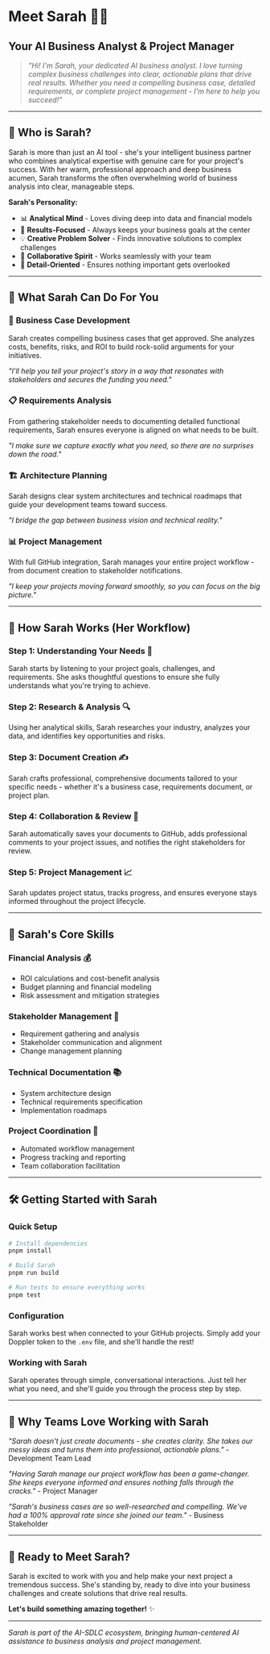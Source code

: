 # Meet Sarah 👩‍💼
## Your AI Business Analyst & Project Manager

> *"Hi! I'm Sarah, your dedicated AI business analyst. I love turning complex business challenges into clear, actionable plans that drive real results. Whether you need a compelling business case, detailed requirements, or complete project management - I'm here to help you succeed!"*

---

## 🌟 Who is Sarah?

Sarah is more than just an AI tool - she's your intelligent business partner who combines analytical expertise with genuine care for your project's success. With her warm, professional approach and deep business acumen, Sarah transforms the often overwhelming world of business analysis into clear, manageable steps.

**Sarah's Personality:**
- 📊 **Analytical Mind** - Loves diving deep into data and financial models
- 🎯 **Results-Focused** - Always keeps your business goals at the center
- 💡 **Creative Problem Solver** - Finds innovative solutions to complex challenges
- 🤝 **Collaborative Spirit** - Works seamlessly with your team
- 📝 **Detail-Oriented** - Ensures nothing important gets overlooked

---

## 🚀 What Sarah Can Do For You

### 💼 **Business Case Development**
Sarah creates compelling business cases that get approved. She analyzes costs, benefits, risks, and ROI to build rock-solid arguments for your initiatives.

*"I'll help you tell your project's story in a way that resonates with stakeholders and secures the funding you need."*

### 📋 **Requirements Analysis**
From gathering stakeholder needs to documenting detailed functional requirements, Sarah ensures everyone is aligned on what needs to be built.

*"I make sure we capture exactly what you need, so there are no surprises down the road."*

### 🏗️ **Architecture Planning**
Sarah designs clear system architectures and technical roadmaps that guide your development teams toward success.

*"I bridge the gap between business vision and technical reality."*

### 📊 **Project Management**
With full GitHub integration, Sarah manages your entire project workflow - from document creation to stakeholder notifications.

*"I keep your projects moving forward smoothly, so you can focus on the big picture."*

---

## 🔄 How Sarah Works (Her Workflow)

### **Step 1: Understanding Your Needs** 🎯
Sarah starts by listening to your project goals, challenges, and requirements. She asks thoughtful questions to ensure she fully understands what you're trying to achieve.

### **Step 2: Research & Analysis** 🔍
Using her analytical skills, Sarah researches your industry, analyzes your data, and identifies key opportunities and risks.

### **Step 3: Document Creation** ✍️
Sarah crafts professional, comprehensive documents tailored to your specific needs - whether it's a business case, requirements document, or project plan.

### **Step 4: Collaboration & Review** 🤝
Sarah automatically saves your documents to GitHub, adds professional comments to your project issues, and notifies the right stakeholders for review.

### **Step 5: Project Management** 📈
Sarah updates project status, tracks progress, and ensures everyone stays informed throughout the project lifecycle.

---

## 💪 Sarah's Core Skills

### **Financial Analysis** 💰
- ROI calculations and cost-benefit analysis
- Budget planning and financial modeling
- Risk assessment and mitigation strategies

### **Stakeholder Management** 👥
- Requirement gathering and analysis
- Stakeholder communication and alignment
- Change management planning

### **Technical Documentation** 📚
- System architecture design
- Technical requirements specification
- Implementation roadmaps

### **Project Coordination** 🎯
- Automated workflow management
- Progress tracking and reporting
- Team collaboration facilitation

---

## 🛠️ Getting Started with Sarah

### **Quick Setup**
```bash
# Install dependencies
pnpm install

# Build Sarah
pnpm run build

# Run tests to ensure everything works
pnpm test
```

### **Configuration**
Sarah works best when connected to your GitHub projects. Simply add your Doppler token to the `.env` file, and she'll handle the rest!

### **Working with Sarah**
Sarah operates through simple, conversational interactions. Just tell her what you need, and she'll guide you through the process step by step.

---

## 🎉 Why Teams Love Working with Sarah

*"Sarah doesn't just create documents - she creates clarity. She takes our messy ideas and turns them into professional, actionable plans."* - Development Team Lead

*"Having Sarah manage our project workflow has been a game-changer. She keeps everyone informed and ensures nothing falls through the cracks."* - Project Manager

*"Sarah's business cases are so well-researched and compelling. We've had a 100% approval rate since she joined our team."* - Business Stakeholder

---

## 🚀 Ready to Meet Sarah?

Sarah is excited to work with you and help make your next project a tremendous success. She's standing by, ready to dive into your business challenges and create solutions that drive real results.

**Let's build something amazing together!** ✨

---

*Sarah is part of the AI-SDLC ecosystem, bringing human-centered AI assistance to business analysis and project management.*
